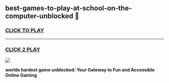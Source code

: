 
## best-games-to-play-at-school-on-the-computer-unblocked 👋
<h3>
<a href="https://premium.freeplayer.one?title=best-games-to-play-at-school-on-the-computer-unblocked&ref=14F">CLICK TO PLAY</a></h3>
<hr>

<h3>
<a href="https://premium.freeplayer.one?title=best-games-to-play-at-school-on-the-computer-unblocked&ref=14F">CLICK 2 PLAY</a>
  
</h3>

<a href="https://premium.freeplayer.one?title=best-games-to-play-at-school-on-the-computer-unblocked&ref=12F/"><img src="https://clearcache.store/games.png"></a>


**worlds hardest game unblocked: Your Gateway to Fun and Accessible Online Gaming**
